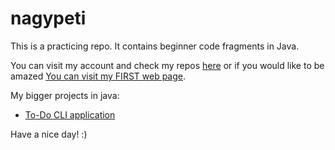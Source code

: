 # nagypeti

This is a practicing repo. It contains beginner code fragments in Java.

You can visit my account and check my repos [here](https://github.com/nagypeti?tab=repositories "Peti22 repos") 
or if you would like to be amazed [You can visit my FIRST web page](https://nagypeti.github.io/).

My bigger projects in java:

 - [To-Do CLI application](https://github.com/nagypeti/todo-app)

Have a nice day! :)

